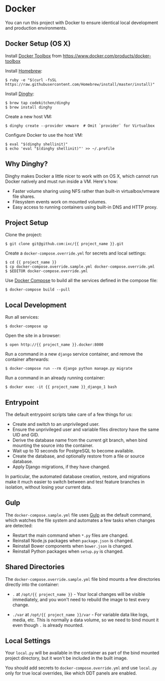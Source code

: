 # Docker

You can run this project with Docker to ensure identical local development and
production environments.

## Docker Setup (OS X)

Install [Docker Toolbox] from https://www.docker.com/products/docker-toolbox

Install [Homebrew]:

    $ ruby -e "$(curl -fsSL https://raw.githubusercontent.com/Homebrew/install/master/install)"

Install [Dinghy]:

    $ brew tap codekitchen/dinghy
    $ brew install dinghy

Create a new host VM:

    $ dinghy create --provider vmware  # Omit `provider` for Virtualbox

Configure Docker to use the host VM:

    $ eval "$(dinghy shellinit)"
    $ echo 'eval "$(dinghy shellinit)"' >> ~/.profile

## Why Dinghy?

Dinghy makes Docker a little nicer to work with on OS X, which cannot run
Docker natively and must run inside a VM. Here's how:

  * Faster volume sharing using NFS rather than built-in virtualbox/vmware
    file shares.
  * Filesystem events work on mounted volumes.
  * Easy access to running containers using built-in DNS and HTTP proxy.

## Project Setup

Clone the project:

    $ git clone git@github.com:ixc/{{ project_name }}.git

Create a `docker-compose.override.yml` for secrets and local settings:

    $ cd {{ project_name }}
    $ cp docker-compose.override.sample.yml docker-compose.override.yml
    $ $EDITOR docker-compose.override.yml

Use [Docker Compose] to build all the services defined in the compose file:

    $ docker-compose build --pull

## Local Development

Run all services:

    $ docker-compose up

Open the site in a browser:

    $ open http://{{ project_name }}.docker:8000

Run a command in a new `django` service container, and remove the container
afterwards:

    $ docker-compose run --rm django python manage.py migrate

Run a command in an already running container:

    $ docker exec -it {{ project_name }}_django_1 bash

## Entrypoint

The default entrypoint scripts take care of a few things for us:

  * Create and switch to an unprivileged user.
  * Ensure the unprivileged user and variable files directory have the same UID
    and GID.
  * Derive the database name from the current git branch, when bind mounting
    the source into the container.
  * Wait up to 10 seconds for PostgreSQL to become available.
  * Create the database, and optionally restore from a file or source database.
  * Apply Django migrations, if they have changed.

In particular, the automated database creation, restore, and migrations make it
much easier to switch between and test feature branches in isolation, without
losing your current data.

## Gulp

The `docker-compose.sample.yml` file uses [Gulp] as the default command, which
watches the file system and automates a few tasks when changes are detected:

  * Restart the main command when `*.py` files are changed.
  * Reinstall Node.js packages when `package.json` is changed.
  * Reinstall Bower components when `bower.json` is changed.
  * Reinstall Python packages when `setup.py` is changed.

## Shared Directories

The `docker-compose.override.sample.yml` file bind mounts a few directories
directly into the container:

  * `.` at `/opt/{{ project_name }}` - Your local changes will be visible
    immediately, and you won't need to rebuild the image to test every change.

  * `./var` at `/opt/{{ project_name }}/var` - For variable data like logs,
    media, etc. This is normally a data volume, so we need to bind mount it
    even though `.` is already mounted.

## Local Settings

Your `local.py` will be available in the container as part of the bind mounted
project directory, but it won't be included in the built image.

You should add secrets to `docker-compose.override.yml` and use `local.py` only
for true local overrides, like which DDT panels are enabled.

[Dinghy]: https://github.com/codekitchen/dinghy
[Docker Compose]: https://docs.docker.com/compose/
[Docker Toolbox]: https://www.docker.com/products/docker-toolbox
[Gulp]: https://github.com/gulpjs/gulp
[Homebrew]: http://brew.sh/

